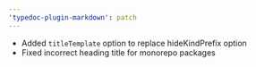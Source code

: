 ```yaml
---
'typedoc-plugin-markdown': patch
---
```


- Added `titleTemplate` option to replace hideKindPrefix option
- Fixed incorrect heading title for monorepo packages
